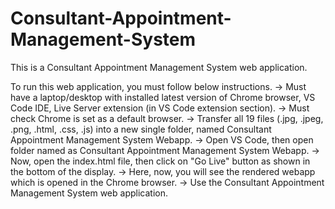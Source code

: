 # Consultant-Appointment-Management-System
This is a Consultant Appointment Management System web application.

To run this web application, you must follow below instructions.
-> Must have a laptop/desktop with installed latest version of Chrome browser, VS Code IDE, Live Server extension (in VS Code extension section).
-> Must check Chrome is set as a default browser.
-> Transfer all 19 files (.jpg, .jpeg, .png, .html, .css, .js) into a new single folder, named Consultant Appointment Management System Webapp.
-> Open VS Code, then open folder named as Consultant Appointment Management System Webapp.
-> Now, open the index.html file, then click on "Go Live" button as shown in the bottom of the display.
-> Here, now, you will see the rendered webapp which is opened in the Chrome browser.
-> Use the Consultant Appointment Management System web application.
